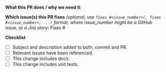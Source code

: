 <!--
- Please ensure code changes are split into a series of logically independent commits.
- Every commit should have a subject/title (What) and a description/body (Why).
- Every PR must have a description.
- As an example you can use git commit -m"What" -m"Why" to achieve the requirements above. GitHub automatically recognises the commit description (-m"Why") in single commit PRs and adds it as the PR description.
- Use the [imperative mood](https://en.wikipedia.org/wiki/Imperative_mood) in the subject line for every commit. E.g `Mark infraID as required` instead of `This patch marks infraID as required` (This follows Git’s own built-in conventions). See https://github.com/openshift/hypershift/pull/485 as an example.
- See https://hypershift-docs.netlify.app/contribute for more details.

Delete this text before submitting the PR.
-->

**What this PR does / why we need it**:

**Which issue(s) this PR fixes** *(optional, use `fixes #<issue_number>(, fixes #<issue_number>, ...)` format, where issue_number might be a GitHub issue, or a Jira story*:
Fixes #

**Checklist**
- [ ] Subject and description added to both, commit and PR.
- [ ] Relevant issues have been referenced.
- [ ] This change includes docs.
- [ ] This change includes unit tests.